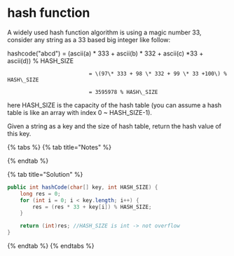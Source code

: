 # hash function

A widely used hash function algorithm is using a magic number 33, consider any string as a 33 based big integer like follow:

hashcode\("abcd"\) = \(ascii\(a\) \* 333 + ascii\(b\) \* 332 + ascii\(c\) \*33 + ascii\(d\)\) % HASH\_SIZE 

                              = \(97\* 333 + 98 \* 332 + 99 \* 33 +100\) % HASH\_SIZE

                              = 3595978 % HASH\_SIZE

here HASH\_SIZE is the capacity of the hash table \(you can assume a hash table is like an array with index 0 ~ HASH\_SIZE-1\).

Given a string as a key and the size of hash table, return the hash value of this key.

{% tabs %}
{% tab title="Notes" %}

{% endtab %}

{% tab title="Solution" %}
```java
public int hashCode(char[] key, int HASH_SIZE) {
    long res = 0;
    for (int i = 0; i < key.length; i++) {
        res = (res * 33 + key[i]) % HASH_SIZE;
    }

    return (int)res; //HASH_SIZE is int -> not overflow
}
```
{% endtab %}
{% endtabs %}


